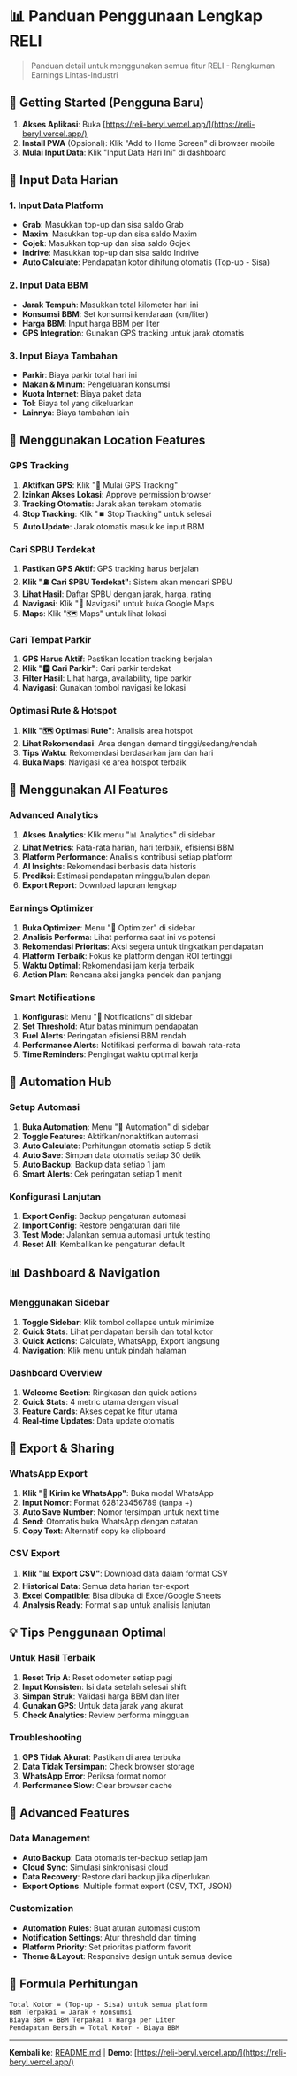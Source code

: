 # 📊 Panduan Penggunaan Lengkap RELI

> Panduan detail untuk menggunakan semua fitur RELI - Rangkuman Earnings Lintas-Industri

## 🚀 Getting Started (Pengguna Baru)

1. **Akses Aplikasi**: Buka [https://reli-beryl.vercel.app/](https://reli-beryl.vercel.app/)
2. **Install PWA** (Opsional): Klik "Add to Home Screen" di browser mobile
3. **Mulai Input Data**: Klik "Input Data Hari Ini" di dashboard

## 📝 Input Data Harian

### 1. Input Data Platform

- **Grab**: Masukkan top-up dan sisa saldo Grab
- **Maxim**: Masukkan top-up dan sisa saldo Maxim
- **Gojek**: Masukkan top-up dan sisa saldo Gojek
- **Indrive**: Masukkan top-up dan sisa saldo Indrive
- **Auto Calculate**: Pendapatan kotor dihitung otomatis (Top-up - Sisa)

### 2. Input Data BBM

- **Jarak Tempuh**: Masukkan total kilometer hari ini
- **Konsumsi BBM**: Set konsumsi kendaraan (km/liter)
- **Harga BBM**: Input harga BBM per liter
- **GPS Integration**: Gunakan GPS tracking untuk jarak otomatis

### 3. Input Biaya Tambahan

- **Parkir**: Biaya parkir total hari ini
- **Makan & Minum**: Pengeluaran konsumsi
- **Kuota Internet**: Biaya paket data
- **Tol**: Biaya tol yang dikeluarkan
- **Lainnya**: Biaya tambahan lain

## 📍 Menggunakan Location Features

### GPS Tracking

1. **Aktifkan GPS**: Klik "📍 Mulai GPS Tracking"
2. **Izinkan Akses Lokasi**: Approve permission browser
3. **Tracking Otomatis**: Jarak akan terekam otomatis
4. **Stop Tracking**: Klik "⏹️ Stop Tracking" untuk selesai
5. **Auto Update**: Jarak otomatis masuk ke input BBM

### Cari SPBU Terdekat

1. **Pastikan GPS Aktif**: GPS tracking harus berjalan
2. **Klik "⛽ Cari SPBU Terdekat"**: Sistem akan mencari SPBU
3. **Lihat Hasil**: Daftar SPBU dengan jarak, harga, rating
4. **Navigasi**: Klik "🧭 Navigasi" untuk buka Google Maps
5. **Maps**: Klik "🗺️ Maps" untuk lihat lokasi

### Cari Tempat Parkir

1. **GPS Harus Aktif**: Pastikan location tracking berjalan
2. **Klik "🅿️ Cari Parkir"**: Cari parkir terdekat
3. **Filter Hasil**: Lihat harga, availability, tipe parkir
4. **Navigasi**: Gunakan tombol navigasi ke lokasi

### Optimasi Rute & Hotspot

1. **Klik "🗺️ Optimasi Rute"**: Analisis area hotspot
2. **Lihat Rekomendasi**: Area dengan demand tinggi/sedang/rendah
3. **Tips Waktu**: Rekomendasi berdasarkan jam dan hari
4. **Buka Maps**: Navigasi ke area hotspot terbaik

## 🧠 Menggunakan AI Features

### Advanced Analytics

1. **Akses Analytics**: Klik menu "📊 Analytics" di sidebar
2. **Lihat Metrics**: Rata-rata harian, hari terbaik, efisiensi BBM
3. **Platform Performance**: Analisis kontribusi setiap platform
4. **AI Insights**: Rekomendasi berbasis data historis
5. **Prediksi**: Estimasi pendapatan minggu/bulan depan
6. **Export Report**: Download laporan lengkap

### Earnings Optimizer

1. **Buka Optimizer**: Menu "🚀 Optimizer" di sidebar
2. **Analisis Performa**: Lihat performa saat ini vs potensi
3. **Rekomendasi Prioritas**: Aksi segera untuk tingkatkan pendapatan
4. **Platform Terbaik**: Fokus ke platform dengan ROI tertinggi
5. **Waktu Optimal**: Rekomendasi jam kerja terbaik
6. **Action Plan**: Rencana aksi jangka pendek dan panjang

### Smart Notifications

1. **Konfigurasi**: Menu "🔔 Notifications" di sidebar
2. **Set Threshold**: Atur batas minimum pendapatan
3. **Fuel Alerts**: Peringatan efisiensi BBM rendah
4. **Performance Alerts**: Notifikasi performa di bawah rata-rata
5. **Time Reminders**: Pengingat waktu optimal kerja

## 🤖 Automation Hub

### Setup Automasi

1. **Buka Automation**: Menu "🤖 Automation" di sidebar
2. **Toggle Features**: Aktifkan/nonaktifkan automasi
3. **Auto Calculate**: Perhitungan otomatis setiap 5 detik
4. **Auto Save**: Simpan data otomatis setiap 30 detik
5. **Auto Backup**: Backup data setiap 1 jam
6. **Smart Alerts**: Cek peringatan setiap 1 menit

### Konfigurasi Lanjutan

1. **Export Config**: Backup pengaturan automasi
2. **Import Config**: Restore pengaturan dari file
3. **Test Mode**: Jalankan semua automasi untuk testing
4. **Reset All**: Kembalikan ke pengaturan default

## 📊 Dashboard & Navigation

### Menggunakan Sidebar

1. **Toggle Sidebar**: Klik tombol collapse untuk minimize
2. **Quick Stats**: Lihat pendapatan bersih dan total kotor
3. **Quick Actions**: Calculate, WhatsApp, Export langsung
4. **Navigation**: Klik menu untuk pindah halaman

### Dashboard Overview

1. **Welcome Section**: Ringkasan dan quick actions
2. **Quick Stats**: 4 metric utama dengan visual
3. **Feature Cards**: Akses cepat ke fitur utama
4. **Real-time Updates**: Data update otomatis

## 📱 Export & Sharing

### WhatsApp Export

1. **Klik "📱 Kirim ke WhatsApp"**: Buka modal WhatsApp
2. **Input Nomor**: Format 628123456789 (tanpa +)
3. **Auto Save Number**: Nomor tersimpan untuk next time
4. **Send**: Otomatis buka WhatsApp dengan catatan
5. **Copy Text**: Alternatif copy ke clipboard

### CSV Export

1. **Klik "📊 Export CSV"**: Download data dalam format CSV
2. **Historical Data**: Semua data harian ter-export
3. **Excel Compatible**: Bisa dibuka di Excel/Google Sheets
4. **Analysis Ready**: Format siap untuk analisis lanjutan

## 💡 Tips Penggunaan Optimal

### Untuk Hasil Terbaik

1. **Reset Trip A**: Reset odometer setiap pagi
2. **Input Konsisten**: Isi data setelah selesai shift
3. **Simpan Struk**: Validasi harga BBM dan liter
4. **Gunakan GPS**: Untuk data jarak yang akurat
5. **Check Analytics**: Review performa mingguan

### Troubleshooting

1. **GPS Tidak Akurat**: Pastikan di area terbuka
2. **Data Tidak Tersimpan**: Check browser storage
3. **WhatsApp Error**: Periksa format nomor
4. **Performance Slow**: Clear browser cache

## 🔧 Advanced Features

### Data Management

- **Auto Backup**: Data otomatis ter-backup setiap jam
- **Cloud Sync**: Simulasi sinkronisasi cloud
- **Data Recovery**: Restore dari backup jika diperlukan
- **Export Options**: Multiple format export (CSV, TXT, JSON)

### Customization

- **Automation Rules**: Buat aturan automasi custom
- **Notification Settings**: Atur threshold dan timing
- **Platform Priority**: Set prioritas platform favorit
- **Theme & Layout**: Responsive design untuk semua device

## 🎯 Formula Perhitungan

```
Total Kotor = (Top-up - Sisa) untuk semua platform
BBM Terpakai = Jarak ÷ Konsumsi
Biaya BBM = BBM Terpakai × Harga per Liter
Pendapatan Bersih = Total Kotor - Biaya BBM
```

---

**Kembali ke**: [README.md](README.md) | **Demo**: [https://reli-beryl.vercel.app/](https://reli-beryl.vercel.app/)
